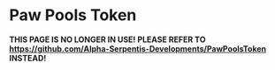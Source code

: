 # Paw Pools Token

**THIS PAGE IS NO LONGER IN USE! PLEASE REFER TO https://github.com/Alpha-Serpentis-Developments/PawPoolsToken INSTEAD!**
